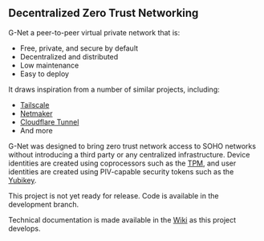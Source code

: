 ## Decentralized Zero Trust Networking

G-Net a peer-to-peer virtual private network that is:

* Free, private, and secure by default
* Decentralized and distributed
* Low maintenance
* Easy to deploy 

It draws inspiration from a number of similar projects, including:

* [Tailscale](https://tailscale.com/)
* [Netmaker](https://www.netmaker.org/)
* [Cloudflare Tunnel](https://www.cloudflare.com/products/tunnel/)
* And more

G-Net was designed to bring zero trust network access to SOHO networks without introducing a third party or any centralized infrastructure.  Device identities are created using coprocessors such as the [TPM](https://trustedcomputinggroup.org/resource/tpm-library-specification/), and user identities are created using PIV-capable security tokens such as the [Yubikey](https://www.yubico.com/). 

This project is not yet ready for release.  Code is available in the development branch. 

Technical documentation is made available in the [Wiki](https://github.com/jmg292/G-Net/wiki) as this project develops.
